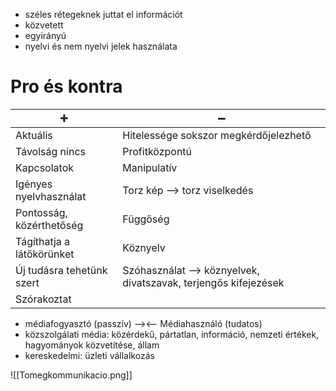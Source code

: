 - széles rétegeknek juttat el információt
- közvetett
- egyirányú
- nyelvi és nem nyelvi jelek használata

# Pro és kontra

| ➕                         | ➖                                                              |
| ------------------------- | -------------------------------------------------------------- |
| Aktuális                  | Hitelessége sokszor megkérdőjelezhető                          |
| Távolság nincs            | Profitközpontú                                                 |
| Kapcsolatok               | Manipulatív                                                    |
| Igényes nyelvhasználat    | Torz kép —> torz viselkedés                                    |
| Pontosság, közérthetőség  | Függőség                                                       |
| Tágíthatja a látőkörünket | Köznyelv                                                       |
| Új tudásra tehetünk szert | Szóhasználat —> köznyelvek, divatszavak, terjengős kifejezések |
| Szórakoztat               |                                                                |
- médiafogyasztó (passzív) —><— Médiahasználó (tudatos)
- közszolgálati média: közérdekű, pártatlan, információ, nemzeti értékek, hagyományok közvetítése, állam
- kereskedelmi: üzleti vállalkozás

![[Tomegkommunikacio.png]]
